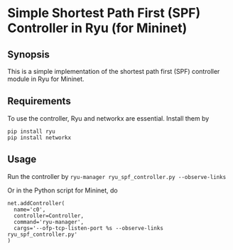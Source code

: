 # Simple Shortest Path First (SPF) Controller in Ryu (for Mininet)

## Synopsis
This is a simple implementation of the shortest path first (SPF) controller module in Ryu for Mininet.

## Requirements
To use the controller, Ryu and networkx are essential. Install them by
  ```
  pip install ryu
  pip install networkx
  ```

## Usage
Run the controller by
  ``ryu-manager ryu_spf_controller.py --observe-links``

Or in the Python script for Mininet, do
  ```
  net.addController(
    name='c0',
    controller=Controller,
    command='ryu-manager',
    cargs='--ofp-tcp-listen-port %s --observe-links ryu_spf_controller.py'
  )
  ```